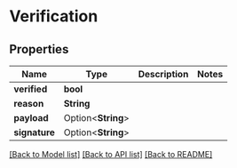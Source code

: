 # Verification

## Properties

Name | Type | Description | Notes
------------ | ------------- | ------------- | -------------
**verified** | **bool** |  | 
**reason** | **String** |  | 
**payload** | Option<**String**> |  | 
**signature** | Option<**String**> |  | 

[[Back to Model list]](../README.md#documentation-for-models) [[Back to API list]](../README.md#documentation-for-api-endpoints) [[Back to README]](../README.md)


